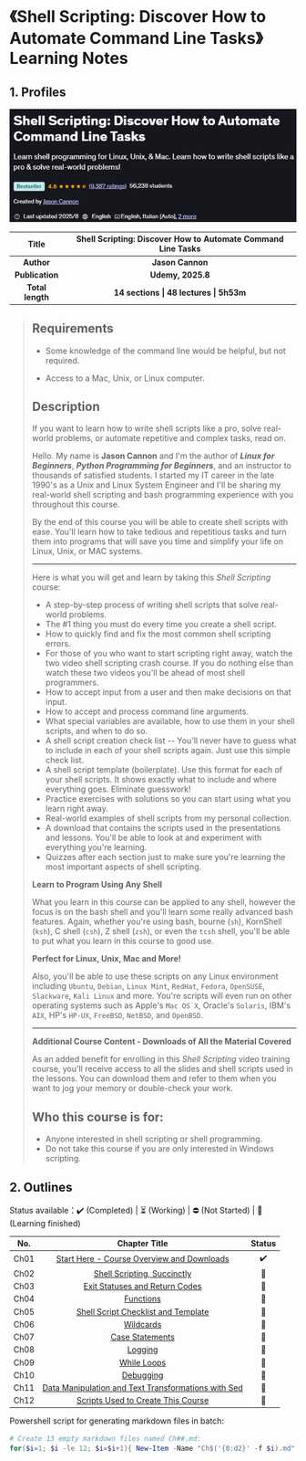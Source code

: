 # 《Shell Scripting: Discover How to Automate Command Line Tasks》Learning Notes



## 1. Profiles

![Redis 4.x Cookbook](assets/cover.png)

|    **Title**     | **Shell Scripting: Discover How to Automate Command Line Tasks** |
| :--------------: | :----------------------------------------------------------: |
|    **Author**    |                       **Jason Cannon**                       |
| **Publication**  |                      **Udemy, 2025.8**                       |
| **Total length** |           **14 sections \| 48 lectures \| 5h53m**            |

> ## Requirements
>
> - Some knowledge of the command line would be helpful, but not required.
>
> - Access to a Mac, Unix, or Linux computer.
>
> ## Description
>
> If you want to learn how to write shell scripts like a pro, solve real-world problems, or automate repetitive and complex tasks, read on.
>
> Hello. My name is **Jason Cannon** and I'm the author of ***Linux for Beginners***, ***Python Programming for Beginners***, and an instructor to thousands of satisfied students. I started my IT career in the late 1990's as a Unix and Linux System Engineer and I'll be sharing my real-world shell scripting and bash programming experience with you throughout this course.
>
> By the end of this course you will be able to create shell scripts with ease. You'll learn how to take tedious and repetitious tasks and turn them into programs that will save you time and simplify your life on Linux, Unix, or MAC systems.
>
> ____________________
>
> Here is what you will get and learn by taking this *Shell Scripting* course:
>
> - A step-by-step process of writing shell scripts that solve real-world problems.
>- The #1 thing you must do every time you create a shell script.
> - How to quickly find and fix the most common shell scripting errors.
>- For those of you who want to start scripting right away, watch the two video shell scripting crash course. If you do nothing else than watch these two videos you'll be ahead of most shell programmers.
> - How to accept input from a user and then make decisions on that input.
>- How to accept and process command line arguments.
> - What special variables are available, how to use them in your shell scripts, and when to do so.
> - A shell script creation check list -- You'll never have to guess what to include in each of your shell scripts again. Just use this simple check list.
> - A shell script template (boilerplate). Use this format for each of your shell scripts. It shows exactly what to include and where everything goes. Eliminate guesswork!
> - Practice exercises with solutions so you can start using what you learn right away.
> - Real-world examples of shell scripts from my personal collection.
> - A download that contains the scripts used in the presentations and lessons. You'll be able to look at and experiment with everything you're learning.
> - Quizzes after each section just to make sure you're learning the most important aspects of shell scripting.
> 
> **Learn to Program Using Any Shell**
> 
> What you learn in this course can be applied to any shell, however the focus is on the bash shell and you'll learn some really advanced bash features. Again, whether you're using bash, bourne (`sh`), KornShell (`ksh`), C shell (`csh`), Z shell (`zsh`), or even the `tcsh` shell, you'll be able to put what you learn in this course to good use.
> 
> **Perfect for Linux, Unix, Mac and More!**
>
> Also, you'll be able to use these scripts on any Linux environment including `Ubuntu`, `Debian`, `Linux Mint`, `RedHat`, `Fedora`, `OpenSUSE`, `Slackware`, `Kali Linux` and more. You're scripts will even run on other operating systems such as Apple's `Mac OS X`, Oracle's `Solaris`, IBM's `AIX`, HP's `HP-UX`, `FreeBSD`, `NetBSD`, and `OpenBSD`.
>
> ---
>
> **Additional Course Content - Downloads of All the Material Covered**
>
> As an added benefit for enrolling in this *Shell Scripting* video training course, you'll receive access to all the slides and shell scripts used in the lessons. You can download them and refer to them when you want to jog your memory or double-check your work.
>
> ## Who this course is for:
>
> - Anyone interested in shell scripting or shell programming.
>- Do not take this course if you are only interested in Windows scripting.



## 2. Outlines

Status available：:heavy_check_mark: (Completed) | :hourglass_flowing_sand: (Working) | :no_entry: (Not Started) | :orange_book: (Learning finished)

| No.  |                        Chapter Title                         |       Status       |
| :--: | :----------------------------------------------------------: | :----------------: |
| Ch01 | [Start Here - Course Overview and Downloads](./Ch01_start_here_course_overview_and_downloads.md) | :heavy_check_mark: |
| Ch02 |           [Shell Scripting, Succinctly](./Ch02.md)           |   :orange_book:    |
| Ch03 |         [Exit Statuses and Return Codes](./Ch03.md)          |   :orange_book:    |
| Ch04 |                    [Functions](./Ch04.md)                    |   :orange_book:    |
| Ch05 |       [Shell Script Checklist and Template](./Ch05.md)       |   :orange_book:    |
| Ch06 |                    [Wildcards](./Ch06.md)                    |   :orange_book:    |
| Ch07 |                 [Case Statements](./Ch07.md)                 |   :orange_book:    |
| Ch08 |                     [Logging](./Ch08.md)                     |   :orange_book:    |
| Ch09 |                   [While Loops](./Ch09.md)                   |   :orange_book:    |
| Ch10 |                    [Debugging](./Ch10.md)                    |   :orange_book:    |
| Ch11 | [Data Manipulation and Text Transformations with Sed](./Ch11.md) |   :orange_book:    |
| Ch12 |       [Scripts Used to Create This Course](./Ch12.md)        |   :orange_book:    |



Powershell script for generating markdown files in batch:

```powershell
# Create 13 empty markdown files named Ch##.md:
for($i=1; $i -le 12; $i=$i+1){ New-Item -Name "Ch$('{0:d2}' -f $i).md"; }
```

 
